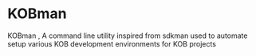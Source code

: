 # KOBman
KOBman , A command line utility inspired from sdkman used to automate setup various KOB development environments for KOB projects  
